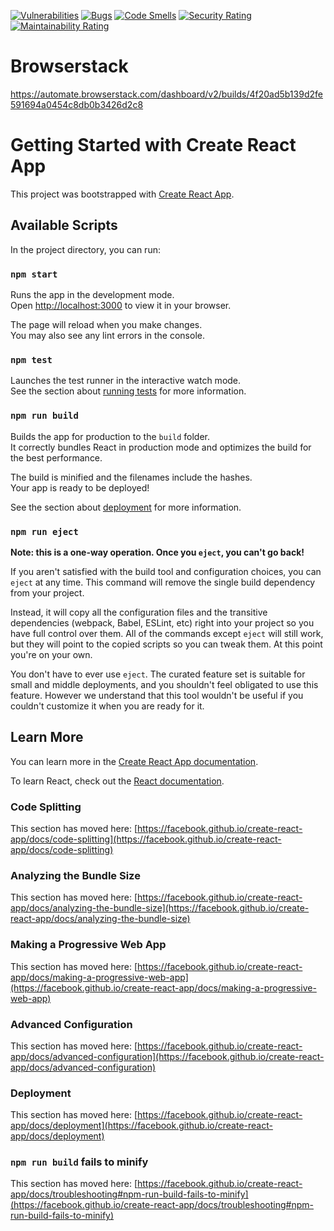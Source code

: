 [![Vulnerabilities](https://sonarcloud.io/api/project_badges/measure?project=MarcinChamera_e-biznes-projekt&metric=vulnerabilities)](https://sonarcloud.io/summary/new_code?id=MarcinChamera_e-biznes-projekt)
[![Bugs](https://sonarcloud.io/api/project_badges/measure?project=MarcinChamera_e-biznes-projekt&metric=bugs)](https://sonarcloud.io/summary/new_code?id=MarcinChamera_e-biznes-projekt)
[![Code Smells](https://sonarcloud.io/api/project_badges/measure?project=MarcinChamera_e-biznes-projekt&metric=code_smells)](https://sonarcloud.io/summary/new_code?id=MarcinChamera_e-biznes-projekt)
[![Security Rating](https://sonarcloud.io/api/project_badges/measure?project=MarcinChamera_e-biznes-projekt&metric=security_rating)](https://sonarcloud.io/summary/new_code?id=MarcinChamera_e-biznes-projekt)
[![Maintainability Rating](https://sonarcloud.io/api/project_badges/measure?project=MarcinChamera_e-biznes-projekt&metric=sqale_rating)](https://sonarcloud.io/summary/new_code?id=MarcinChamera_e-biznes-projekt)

# Browserstack
https://automate.browserstack.com/dashboard/v2/builds/4f20ad5b139d2fe591694a0454c8db0b3426d2c8

# Getting Started with Create React App

This project was bootstrapped with [Create React App](https://github.com/facebook/create-react-app).

## Available Scripts

In the project directory, you can run:

### `npm start`

Runs the app in the development mode.\
Open [http://localhost:3000](http://localhost:3000) to view it in your browser.

The page will reload when you make changes.\
You may also see any lint errors in the console.

### `npm test`

Launches the test runner in the interactive watch mode.\
See the section about [running tests](https://facebook.github.io/create-react-app/docs/running-tests) for more information.

### `npm run build`

Builds the app for production to the `build` folder.\
It correctly bundles React in production mode and optimizes the build for the best performance.

The build is minified and the filenames include the hashes.\
Your app is ready to be deployed!

See the section about [deployment](https://facebook.github.io/create-react-app/docs/deployment) for more information.

### `npm run eject`

**Note: this is a one-way operation. Once you `eject`, you can't go back!**

If you aren't satisfied with the build tool and configuration choices, you can `eject` at any time. This command will remove the single build dependency from your project.

Instead, it will copy all the configuration files and the transitive dependencies (webpack, Babel, ESLint, etc) right into your project so you have full control over them. All of the commands except `eject` will still work, but they will point to the copied scripts so you can tweak them. At this point you're on your own.

You don't have to ever use `eject`. The curated feature set is suitable for small and middle deployments, and you shouldn't feel obligated to use this feature. However we understand that this tool wouldn't be useful if you couldn't customize it when you are ready for it.

## Learn More

You can learn more in the [Create React App documentation](https://facebook.github.io/create-react-app/docs/getting-started).

To learn React, check out the [React documentation](https://reactjs.org/).

### Code Splitting

This section has moved here: [https://facebook.github.io/create-react-app/docs/code-splitting](https://facebook.github.io/create-react-app/docs/code-splitting)

### Analyzing the Bundle Size

This section has moved here: [https://facebook.github.io/create-react-app/docs/analyzing-the-bundle-size](https://facebook.github.io/create-react-app/docs/analyzing-the-bundle-size)

### Making a Progressive Web App

This section has moved here: [https://facebook.github.io/create-react-app/docs/making-a-progressive-web-app](https://facebook.github.io/create-react-app/docs/making-a-progressive-web-app)

### Advanced Configuration

This section has moved here: [https://facebook.github.io/create-react-app/docs/advanced-configuration](https://facebook.github.io/create-react-app/docs/advanced-configuration)

### Deployment

This section has moved here: [https://facebook.github.io/create-react-app/docs/deployment](https://facebook.github.io/create-react-app/docs/deployment)

### `npm run build` fails to minify

This section has moved here: [https://facebook.github.io/create-react-app/docs/troubleshooting#npm-run-build-fails-to-minify](https://facebook.github.io/create-react-app/docs/troubleshooting#npm-run-build-fails-to-minify)
